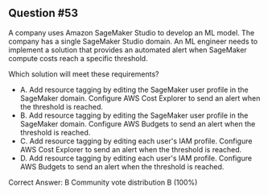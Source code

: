 ## Question #53

A company uses Amazon SageMaker Studio to develop an ML model. The company has a single SageMaker Studio domain. An ML engineer needs to implement a solution that provides an automated alert when SageMaker compute costs reach a specific threshold.

Which solution will meet these requirements?

- A. Add resource tagging by editing the SageMaker user profile in the SageMaker domain. Configure AWS Cost Explorer to send an alert when the threshold is reached.
- B. Add resource tagging by editing the SageMaker user profile in the SageMaker domain. Configure AWS Budgets to send an alert when the threshold is reached.
- C. Add resource tagging by editing each user's IAM profile. Configure AWS Cost Explorer to send an alert when the threshold is reached.
- D. Add resource tagging by editing each user's IAM profile. Configure AWS Budgets to send an alert when the threshold is reached. 

Correct Answer: 
B Community vote distribution B (100%)